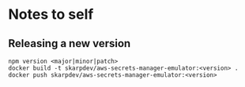 # Notes to self

## Releasing a new version

```
npm version <major|minor|patch>
docker build -t skarpdev/aws-secrets-manager-emulator:<version> .
docker push skarpdev/aws-secrets-manager-emulator:<version>
```

